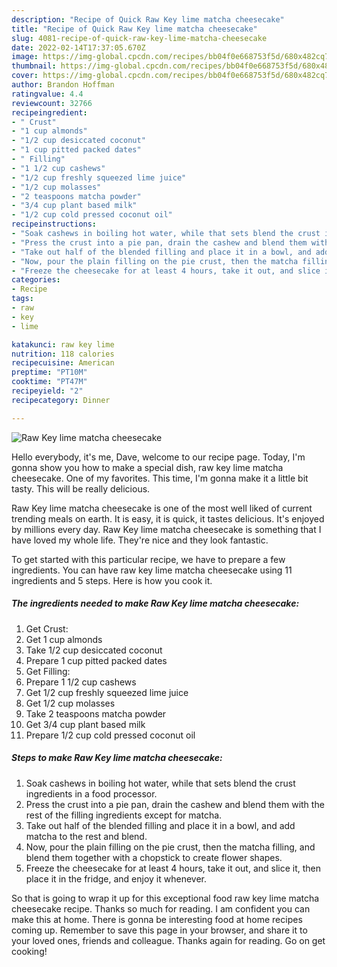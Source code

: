 ```yaml
---
description: "Recipe of Quick Raw Key lime matcha cheesecake"
title: "Recipe of Quick Raw Key lime matcha cheesecake"
slug: 4081-recipe-of-quick-raw-key-lime-matcha-cheesecake
date: 2022-02-14T17:37:05.670Z
image: https://img-global.cpcdn.com/recipes/bb04f0e668753f5d/680x482cq70/raw-key-lime-matcha-cheesecake-recipe-main-photo.jpg
thumbnail: https://img-global.cpcdn.com/recipes/bb04f0e668753f5d/680x482cq70/raw-key-lime-matcha-cheesecake-recipe-main-photo.jpg
cover: https://img-global.cpcdn.com/recipes/bb04f0e668753f5d/680x482cq70/raw-key-lime-matcha-cheesecake-recipe-main-photo.jpg
author: Brandon Hoffman
ratingvalue: 4.4
reviewcount: 32766
recipeingredient:
- " Crust"
- "1 cup almonds"
- "1/2 cup desiccated coconut"
- "1 cup pitted packed dates"
- " Filling"
- "1 1/2 cup cashews"
- "1/2 cup freshly squeezed lime juice"
- "1/2 cup molasses"
- "2 teaspoons matcha powder"
- "3/4 cup plant based milk"
- "1/2 cup cold pressed coconut oil"
recipeinstructions:
- "Soak cashews in boiling hot water, while that sets blend the crust ingredients in a food processor."
- "Press the crust into a pie pan, drain the cashew and blend them with the rest of the filling ingredients except for matcha."
- "Take out half of the blended filling and place it in a bowl, and add matcha to the rest and blend."
- "Now, pour the plain filling on the pie crust, then the matcha filling, and blend them together with a chopstick to create flower shapes."
- "Freeze the cheesecake for at least 4 hours, take it out, and slice it, then place it in the fridge, and enjoy it whenever."
categories:
- Recipe
tags:
- raw
- key
- lime

katakunci: raw key lime 
nutrition: 118 calories
recipecuisine: American
preptime: "PT10M"
cooktime: "PT47M"
recipeyield: "2"
recipecategory: Dinner

---
```



![Raw Key lime matcha cheesecake](https://img-global.cpcdn.com/recipes/bb04f0e668753f5d/680x482cq70/raw-key-lime-matcha-cheesecake-recipe-main-photo.jpg)

Hello everybody, it's me, Dave, welcome to our recipe page. Today, I'm gonna show you how to make a special dish, raw key lime matcha cheesecake. One of my favorites. This time, I'm gonna make it a little bit tasty. This will be really delicious.

Raw Key lime matcha cheesecake is one of the most well liked of current trending meals on earth. It is easy, it is quick, it tastes delicious. It's enjoyed by millions every day. Raw Key lime matcha cheesecake is something that I have loved my whole life. They're nice and they look fantastic.




To get started with this particular recipe, we have to prepare a few ingredients. You can have raw key lime matcha cheesecake using 11 ingredients and 5 steps. Here is how you cook it.

<!--inarticleads1-->

##### The ingredients needed to make Raw Key lime matcha cheesecake:

1. Get  Crust:
1. Get 1 cup almonds
1. Take 1/2 cup desiccated coconut
1. Prepare 1 cup pitted packed dates
1. Get  Filling:
1. Prepare 1 1/2 cup cashews
1. Get 1/2 cup freshly squeezed lime juice
1. Get 1/2 cup molasses
1. Take 2 teaspoons matcha powder
1. Get 3/4 cup plant based milk
1. Prepare 1/2 cup cold pressed coconut oil




<!--inarticleads2-->

##### Steps to make Raw Key lime matcha cheesecake:

1. Soak cashews in boiling hot water, while that sets blend the crust ingredients in a food processor.
1. Press the crust into a pie pan, drain the cashew and blend them with the rest of the filling ingredients except for matcha.
1. Take out half of the blended filling and place it in a bowl, and add matcha to the rest and blend.
1. Now, pour the plain filling on the pie crust, then the matcha filling, and blend them together with a chopstick to create flower shapes.
1. Freeze the cheesecake for at least 4 hours, take it out, and slice it, then place it in the fridge, and enjoy it whenever.




So that is going to wrap it up for this exceptional food raw key lime matcha cheesecake recipe. Thanks so much for reading. I am confident you can make this at home. There is gonna be interesting food at home recipes coming up. Remember to save this page in your browser, and share it to your loved ones, friends and colleague. Thanks again for reading. Go on get cooking!
